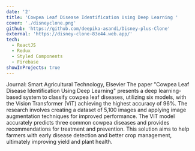 ```yaml
---
date: '2'
title: 'Cowpea Leaf Disease Identification Using Deep Learning '
cover: './disneyclone.png'
github: 'https://github.com/deepika-asandi/Disney-plus-Clone'
external: 'https://disney-clone-83e44.web.app/'
tech:
  - ReactJS
  - Redux
  - Styled Components
  - Firebase
showInProjects: true
---
```


Journal: Smart Agricultural Technology, Elsevier
The paper "Cowpea Leaf Disease Identification Using Deep Learning" presents a deep learning-based system to classify cowpea leaf diseases, utilizing six models, with the Vision Transformer (ViT) achieving the highest accuracy of 96%. The research involves creating a dataset of 5,100 images and applying image augmentation techniques for improved performance. The ViT model accurately predicts three common cowpea diseases and provides recommendations for treatment and prevention. This solution aims to help farmers with early disease detection and better crop management, ultimately improving yield and plant health.
